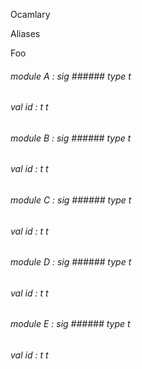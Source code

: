 Ocamlary

Aliases

Foo



######  module          A         :    sig      ######  type       t             



######  val       id   :    t                      t       



       



######  module          B         :    sig      ######  type       t             



######  val       id   :    t                      t       



       



######  module          C         :    sig      ######  type       t             



######  val       id   :    t                      t       



       



######  module          D         :    sig      ######  type       t             



######  val       id   :    t                      t       



       



######  module          E         :    sig      ######  type       t             



######  val       id   :    t                      t       



       



